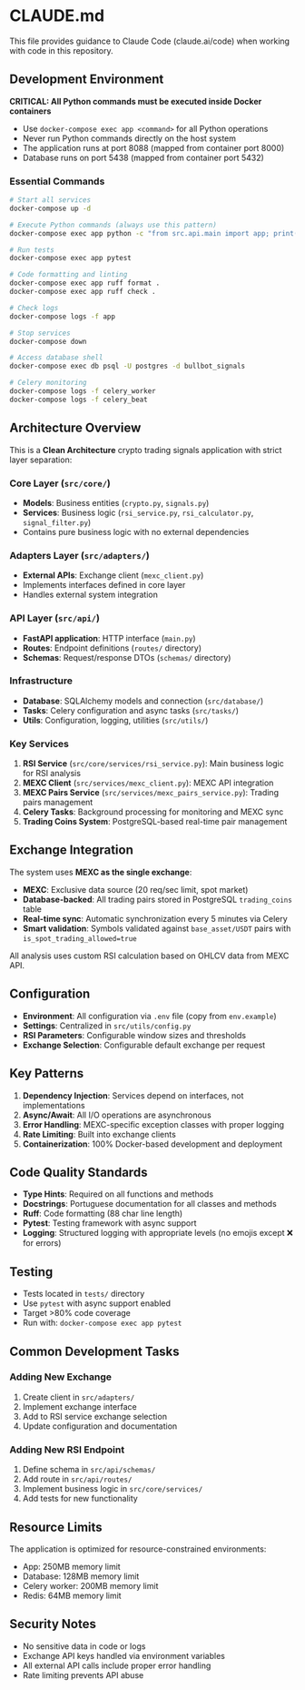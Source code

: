 # CLAUDE.md

This file provides guidance to Claude Code (claude.ai/code) when working with code in this repository.

## Development Environment

**CRITICAL: All Python commands must be executed inside Docker containers**

- Use `docker-compose exec app <command>` for all Python operations
- Never run Python commands directly on the host system
- The application runs at port 8088 (mapped from container port 8000)
- Database runs on port 5438 (mapped from container port 5432)

### Essential Commands

```bash
# Start all services
docker-compose up -d

# Execute Python commands (always use this pattern)
docker-compose exec app python -c "from src.api.main import app; print('App loaded')"

# Run tests
docker-compose exec app pytest

# Code formatting and linting
docker-compose exec app ruff format .
docker-compose exec app ruff check .

# Check logs
docker-compose logs -f app

# Stop services
docker-compose down

# Access database shell
docker-compose exec db psql -U postgres -d bullbot_signals

# Celery monitoring
docker-compose logs -f celery_worker
docker-compose logs -f celery_beat

```

## Architecture Overview

This is a **Clean Architecture** crypto trading signals application with strict layer separation:

### Core Layer (`src/core/`)
- **Models**: Business entities (`crypto.py`, `signals.py`)
- **Services**: Business logic (`rsi_service.py`, `rsi_calculator.py`, `signal_filter.py`)
- Contains pure business logic with no external dependencies

### Adapters Layer (`src/adapters/`)
- **External APIs**: Exchange client (`mexc_client.py`)
- Implements interfaces defined in core layer
- Handles external system integration

### API Layer (`src/api/`)
- **FastAPI application**: HTTP interface (`main.py`)
- **Routes**: Endpoint definitions (`routes/` directory)
- **Schemas**: Request/response DTOs (`schemas/` directory)

### Infrastructure
- **Database**: SQLAlchemy models and connection (`src/database/`)
- **Tasks**: Celery configuration and async tasks (`src/tasks/`)
- **Utils**: Configuration, logging, utilities (`src/utils/`)

### Key Services

1. **RSI Service** (`src/core/services/rsi_service.py`): Main business logic for RSI analysis
2. **MEXC Client** (`src/services/mexc_client.py`): MEXC API integration
3. **MEXC Pairs Service** (`src/services/mexc_pairs_service.py`): Trading pairs management
4. **Celery Tasks**: Background processing for monitoring and MEXC sync
5. **Trading Coins System**: PostgreSQL-based real-time pair management

## Exchange Integration

The system uses **MEXC as the single exchange**:

- **MEXC**: Exclusive data source (20 req/sec limit, spot market)
- **Database-backed**: All trading pairs stored in PostgreSQL `trading_coins` table
- **Real-time sync**: Automatic synchronization every 5 minutes via Celery
- **Smart validation**: Symbols validated against `base_asset/USDT` pairs with `is_spot_trading_allowed=true`

All analysis uses custom RSI calculation based on OHLCV data from MEXC API.

## Configuration

- **Environment**: All configuration via `.env` file (copy from `env.example`)
- **Settings**: Centralized in `src/utils/config.py`
- **RSI Parameters**: Configurable window sizes and thresholds
- **Exchange Selection**: Configurable default exchange per request

## Key Patterns

1. **Dependency Injection**: Services depend on interfaces, not implementations
2. **Async/Await**: All I/O operations are asynchronous
3. **Error Handling**: MEXC-specific exception classes with proper logging
4. **Rate Limiting**: Built into exchange clients
5. **Containerization**: 100% Docker-based development and deployment

## Code Quality Standards

- **Type Hints**: Required on all functions and methods
- **Docstrings**: Portuguese documentation for all classes and methods
- **Ruff**: Code formatting (88 char line length)
- **Pytest**: Testing framework with async support
- **Logging**: Structured logging with appropriate levels (no emojis except ❌ for errors)

## Testing

- Tests located in `tests/` directory
- Use `pytest` with async support enabled
- Target >80% code coverage
- Run with: `docker-compose exec app pytest`

## Common Development Tasks

### Adding New Exchange
1. Create client in `src/adapters/`
2. Implement exchange interface
3. Add to RSI service exchange selection
4. Update configuration and documentation

### Adding New RSI Endpoint
1. Define schema in `src/api/schemas/`
2. Add route in `src/api/routes/`
3. Implement business logic in `src/core/services/`
4. Add tests for new functionality


## Resource Limits

The application is optimized for resource-constrained environments:
- App: 250MB memory limit
- Database: 128MB memory limit  
- Celery worker: 200MB memory limit
- Redis: 64MB memory limit

## Security Notes

- No sensitive data in code or logs
- Exchange API keys handled via environment variables
- All external API calls include proper error handling
- Rate limiting prevents API abuse